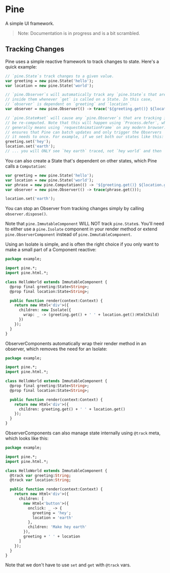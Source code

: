 Pine
====

A simple UI framework.

> Note: Documentation is in progress and is a bit scrambled.

Tracking Changes
----------------

Pine uses a simple reactive framework to track changes to state. Here's a quick example:

```haxe
// `pine.State`s track changes to a given value. 
var greeting = new pine.State('hello');
var location = new pine.State('world');

// `pine.Observer`s will automatically track any `pine.State`s that are used
// inside them whenever `get` is called on a State. In this case,
// `observer` is dependent on `greeting` and `location`.
var observer = new pine.Observer(() -> trace('${greeting.get()} ${location.get()}'));

// `pine.State#set` will cause any `pine.Observer`s that are tracking it to
// be re-computed. Note that this will happen using `Process.defer`, which 
// generally means using `requestAnimationFrame` on any modern browser. This 
// ensures that Pine can batch updates and only trigger the Observers 
// it needs to once. For example, if we set both our states like this:
greeting.set('hey');
location.set('earth');
// ... you will ONLY see `hey earth` traced, not `hey world` and then `hey earth`.
```

You can also create a State that's dependent on other states, which Pine calls a `Computation`:

```haxe
var greeting = new pine.State('hello');
var location = new pine.State('world');
var phrase = new pine.Computation(() -> '${greeting.get()} ${location.get()}');
var observer = new pine.Observer(() -> trace(phrase.get()));

location.set('earth');
```

You can stop an Observer from tracking changes simply by calling `observer.dispose()`.

Note that `pine.ImmutableComponent` WILL NOT track `pine.State`s. You'll need to either use a `pine.Isolate` component in your render method or extend `pine.ObserverComponent` instead of `pine.ImmutableComponent`.

Using an Isolate is simple, and is often the right choice if you only want to make a small part of a Component reactive:

```haxe
package example;

import pine.*;
import pine.html.*;

class HelloWorld extends ImmutableComponent {
  @prop final greeting:State<String>;
  @prop final location:State<String>;

  public function render(context:Context) {
    return new Html<'div'>({
      children: new Isolate({
        wrap: _ -> (greeting.get() + ' ' + location.get():HtmlChild)
      })
    });
  }
}
```

ObserverComponents automatically wrap their render method in an observer, which removes the need for an Isolate:

```haxe
package example;

import pine.*;
import pine.html.*;

class HelloWorld extends ImmutableComponent {
  @prop final greeting:State<String>;
  @prop final location:State<String>;

  public function render(context:Context) {
    return new Html<'div'>({
      children: greeting.get() + ' ' + location.get()
    });
  }
}
```

ObserverComponents can also manage state internally using `@track` meta, which looks like this:

```haxe
package example;

import pine.*;
import pine.html.*;

class HelloWorld extends ImmutableComponent {
  @track var greeting:String;
  @track var location:String;

  public function render(context:Context) {
    return new Html<'div'>({
      children: [
        new Html<'button'>({
          onclick: _ -> {
            greeting = 'hey';
            location = 'earth'
          },
          children: 'Make hey earth'
        }),
        greeting + ' ' + location
      ]
    });
  }
}
```

Note that we don't have to use `set` and `get` with `@track` vars.
